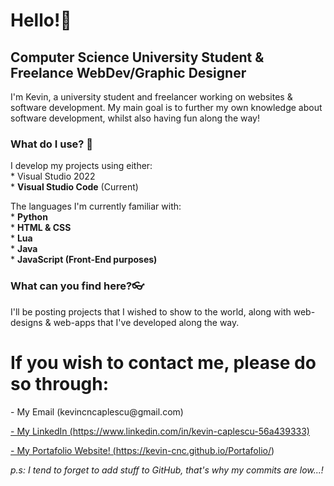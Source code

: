<h1>Hello!👋</h1>
<h2>Computer Science University Student & Freelance WebDev/Graphic Designer</h2>
<p>
  I'm Kevin, a university student and freelancer working on websites & software development.
  My main goal is to further my own knowledge about software development, whilst also having fun along the way!
</p>
<space>
<h3>
  What do I use? 🤔
</h3>
<p>
  I develop my projects using either:<br>
    * Visual Studio 2022<br>
    * <b>Visual Studio Code</b> (Current)

  The languages I'm currently familiar with:<br>
    * <b>Python</b><br>
    * <b>HTML & CSS</b><br>
    * <b>Lua</b><br>
    * <b>Java</b><br>
    * <b>JavaScript (Front-End purposes)</b>
</p>
<h3>
  What can you find here?👓
</h3>
<p>
  I'll be posting projects that I wished to show to the world, along with web-designs & web-apps that I've developed along the way.
</p>

<footer>
  <h1>If you wish to contact me, please do so through:</h1>
  
  <p>- My Email (kevincncaplescu@gmail.com)</p>
  <a href="https://www.linkedin.com/in/kevin-caplescu-56a439333">- My LinkedIn (https://www.linkedin.com/in/kevin-caplescu-56a439333)</a>
                                                                                                                                           
  <a href="https://kevin-cnc.github.io/Portafolio/">- My Portafolio Website! (https://kevin-cnc.github.io/Portafolio/) </a>
</footer>

<p><i>p.s: I tend to forget to add stuff to GitHub, that's why my commits are low...!</i></p>
